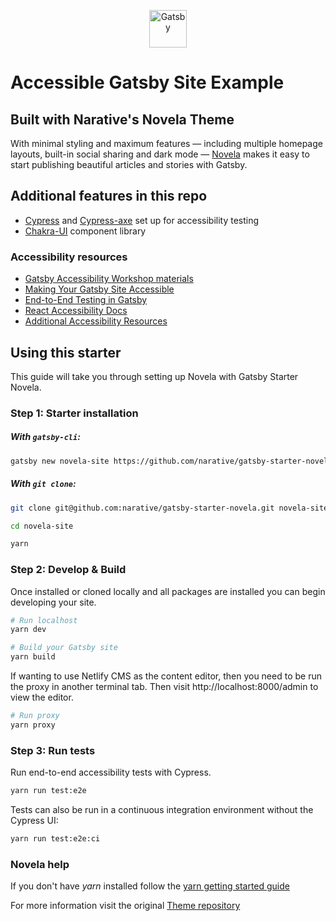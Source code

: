 <p align="center">
  <a href="https://www.gatsbyjs.org">
    <img alt="Gatsby" src="https://www.gatsbyjs.org/monogram.svg" width="60" />
  </a>
</p>

# Accessible Gatsby Site Example
## Built with Narative's Novela Theme

With minimal styling and maximum features — including multiple homepage layouts, built-in social sharing and dark mode — [Novela](https://github.com/narative/gatsby-starter-novela) makes it easy to start publishing beautiful articles and stories with Gatsby.

## Additional features in this repo

- [Cypress](https://cypress.io/) and [Cypress-axe](https://github.com/avanslaars/cypress-axe) set up for accessibility testing
- [Chakra-UI](https://chakra-ui.com/) component library

### Accessibility resources

- [Gatsby Accessibility Workshop materials](https://github.com/marcysutton/gatsby-a11y-workshop)
- [Making Your Gatsby Site Accessible](https://www.gatsbyjs.org/docs/making-your-site-accessible/)
- [End-to-End Testing in Gatsby](https://www.gatsbyjs.org/docs/end-to-end-testing/)
- [React Accessibility Docs](https://reactjs.org/docs/accessibility.html)
- [Additional Accessibility Resources](https://marcysutton.com/web-accessibility-resources/)

## Using this starter

This guide will take you through setting up Novela with Gatsby Starter Novela.

### Step 1: Starter installation

##### With `gatsby-cli`:

```sh
gatsby new novela-site https://github.com/narative/gatsby-starter-novela
```

##### With `git clone`:

```sh
git clone git@github.com:narative/gatsby-starter-novela.git novela-site

cd novela-site

yarn
```

### Step 2: Develop & Build

Once installed or cloned locally and all packages are installed you can begin developing your site.

```sh
# Run localhost
yarn dev

# Build your Gatsby site
yarn build
```

If wanting to use Netlify CMS as the content editor, then you need to be run the proxy in another terminal tab. Then visit
http://localhost:8000/admin to view the editor.
```sh
# Run proxy
yarn proxy
```

### Step 3: Run tests

Run end-to-end accessibility tests with Cypress.

```sh
yarn run test:e2e
```

Tests can also be run in a continuous integration environment without the Cypress UI:

```sh
yarn run test:e2e:ci
```

### Novela help

If you don't have *yarn* installed follow the [yarn getting started guide](https://classic.yarnpkg.com/en/docs/getting-started) 

For more information visit the original [Theme repository](https://github.com/narative/gatsby-theme-novela)

